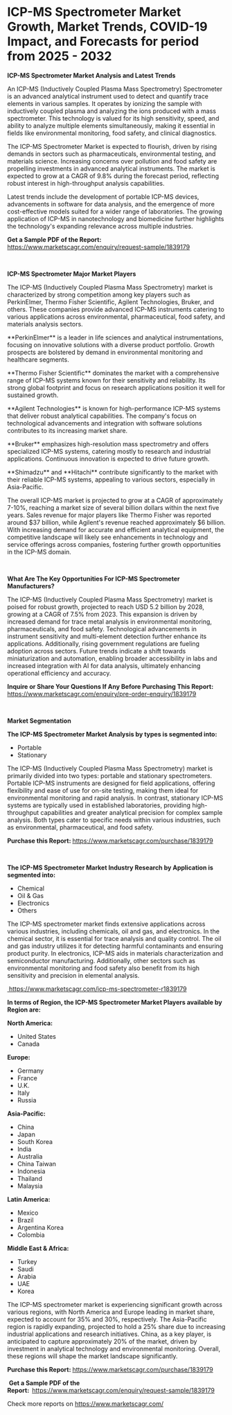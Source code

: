 <p><h1>ICP-MS Spectrometer Market Growth, Market Trends, COVID-19 Impact, and Forecasts for period from 2025 - 2032</h1></p><p><strong>ICP-MS Spectrometer Market Analysis and Latest Trends</strong></p>
<p><p>An ICP-MS (Inductively Coupled Plasma Mass Spectrometry) Spectrometer is an advanced analytical instrument used to detect and quantify trace elements in various samples. It operates by ionizing the sample with inductively coupled plasma and analyzing the ions produced with a mass spectrometer. This technology is valued for its high sensitivity, speed, and ability to analyze multiple elements simultaneously, making it essential in fields like environmental monitoring, food safety, and clinical diagnostics.</p><p>The ICP-MS Spectrometer Market is expected to flourish, driven by rising demands in sectors such as pharmaceuticals, environmental testing, and materials science. Increasing concerns over pollution and food safety are propelling investments in advanced analytical instruments. The market is expected to grow at a CAGR of 9.8% during the forecast period, reflecting robust interest in high-throughput analysis capabilities. </p><p>Latest trends include the development of portable ICP-MS devices, advancements in software for data analysis, and the emergence of more cost-effective models suited for a wider range of laboratories. The growing application of ICP-MS in nanotechnology and biomedicine further highlights the technology's expanding relevance across multiple industries.</p></p>
<p><strong>Get a Sample PDF of the Report:&nbsp;</strong> <a href="https://www.marketscagr.com/enquiry/request-sample/1839179?utm_campaign=2994&utm_medium=2&utm_source=Github&utm_content=ia&utm_term=12042025&utm_id=icp-ms-spectrometer">https://www.marketscagr.com/enquiry/request-sample/1839179</a></p>
<p>&nbsp;</p>
<p><strong>ICP-MS Spectrometer Major Market Players</strong></p>
<p><p>The ICP-MS (Inductively Coupled Plasma Mass Spectrometry) market is characterized by strong competition among key players such as PerkinElmer, Thermo Fisher Scientific, Agilent Technologies, Bruker, and others. These companies provide advanced ICP-MS instruments catering to various applications across environmental, pharmaceutical, food safety, and materials analysis sectors.</p><p>**PerkinElmer** is a leader in life sciences and analytical instrumentations, focusing on innovative solutions with a diverse product portfolio. Growth prospects are bolstered by demand in environmental monitoring and healthcare segments. </p><p>**Thermo Fisher Scientific** dominates the market with a comprehensive range of ICP-MS systems known for their sensitivity and reliability. Its strong global footprint and focus on research applications position it well for sustained growth.</p><p>**Agilent Technologies** is known for high-performance ICP-MS systems that deliver robust analytical capabilities. The company's focus on technological advancements and integration with software solutions contributes to its increasing market share.</p><p>**Bruker** emphasizes high-resolution mass spectrometry and offers specialized ICP-MS systems, catering mostly to research and industrial applications. Continuous innovation is expected to drive future growth.</p><p>**Shimadzu** and **Hitachi** contribute significantly to the market with their reliable ICP-MS systems, appealing to various sectors, especially in Asia-Pacific.</p><p>The overall ICP-MS market is projected to grow at a CAGR of approximately 7-10%, reaching a market size of several billion dollars within the next five years. Sales revenue for major players like Thermo Fisher was reported around $37 billion, while Agilent's revenue reached approximately $6 billion. With increasing demand for accurate and efficient analytical equipment, the competitive landscape will likely see enhancements in technology and service offerings across companies, fostering further growth opportunities in the ICP-MS domain.</p></p>
<p>&nbsp;</p>
<p><strong>What Are The Key Opportunities For ICP-MS Spectrometer Manufacturers?</strong></p>
<p><p>The ICP-MS (Inductively Coupled Plasma Mass Spectrometry) market is poised for robust growth, projected to reach USD 5.2 billion by 2028, growing at a CAGR of 7.5% from 2023. This expansion is driven by increased demand for trace metal analysis in environmental monitoring, pharmaceuticals, and food safety. Technological advancements in instrument sensitivity and multi-element detection further enhance its applications. Additionally, rising government regulations are fueling adoption across sectors. Future trends indicate a shift towards miniaturization and automation, enabling broader accessibility in labs and increased integration with AI for data analysis, ultimately enhancing operational efficiency and accuracy.</p></p>
<p><strong>Inquire or Share Your Questions If Any Before Purchasing This Report:</strong> <a href="https://www.marketscagr.com/enquiry/pre-order-enquiry/1839179?utm_campaign=2994&utm_medium=2&utm_source=Github&utm_content=ia&utm_term=12042025&utm_id=icp-ms-spectrometer">https://www.marketscagr.com/enquiry/pre-order-enquiry/1839179</a></p>
<p>&nbsp;</p>
<p><strong>Market Segmentation</strong></p>
<p><strong>The ICP-MS Spectrometer Market Analysis by types is segmented into:</strong></p>
<p><ul><li>Portable</li><li>Stationary</li></ul></p>
<p><p>The ICP-MS (Inductively Coupled Plasma Mass Spectrometry) market is primarily divided into two types: portable and stationary spectrometers. Portable ICP-MS instruments are designed for field applications, offering flexibility and ease of use for on-site testing, making them ideal for environmental monitoring and rapid analysis. In contrast, stationary ICP-MS systems are typically used in established laboratories, providing high-throughput capabilities and greater analytical precision for complex sample analysis. Both types cater to specific needs within various industries, such as environmental, pharmaceutical, and food safety.</p></p>
<p><strong>Purchase this Report:&nbsp;</strong><a href="https://www.marketscagr.com/purchase/1839179?utm_campaign=2994&utm_medium=2&utm_source=Github&utm_content=ia&utm_term=12042025&utm_id=icp-ms-spectrometer">https://www.marketscagr.com/purchase/1839179</a></p>
<p>&nbsp;</p>
<p><strong>The ICP-MS Spectrometer Market Industry Research by Application is segmented into:</strong></p>
<p><ul><li>Chemical</li><li>Oil & Gas</li><li>Electronics</li><li>Others</li></ul></p>
<p><p>The ICP-MS spectrometer market finds extensive applications across various industries, including chemicals, oil and gas, and electronics. In the chemical sector, it is essential for trace analysis and quality control. The oil and gas industry utilizes it for detecting harmful contaminants and ensuring product purity. In electronics, ICP-MS aids in materials characterization and semiconductor manufacturing. Additionally, other sectors such as environmental monitoring and food safety also benefit from its high sensitivity and precision in elemental analysis.</p></p>
<p><a href="https://www.marketscagr.com/icp-ms-spectrometer-r1839179?utm_campaign=2994&utm_medium=2&utm_source=Github&utm_content=ia&utm_term=12042025&utm_id=icp-ms-spectrometer">&nbsp;https://www.marketscagr.com/icp-ms-spectrometer-r1839179</a></p>
<p><strong>In terms of Region, the ICP-MS Spectrometer Market Players available by Region are:</strong></p>
<p>
    <p> <strong> North America: </strong>
        <ul>
            <li>United States</li>
            <li>Canada</li>
        </ul>
        </p> 
    <p> <strong> Europe: </strong>
        <ul>
            <li>Germany</li>
            <li>France</li>
            <li>U.K.</li>
            <li>Italy</li>
            <li>Russia</li>
        </ul>
        </p> 
    <p> <strong> Asia-Pacific: </strong>
        <ul>
            <li>China</li>
            <li>Japan</li>
            <li>South Korea</li>
            <li>India</li>
            <li>Australia</li>
            <li>China Taiwan</li>
            <li>Indonesia</li>
            <li>Thailand</li>
            <li>Malaysia</li>
        </ul>
        </p> 
    <p> <strong> Latin America: </strong>
        <ul>
            <li>Mexico</li>
            <li>Brazil</li>
            <li>Argentina Korea</li>
            <li>Colombia</li>
        </ul>
        </p> 
    <p> <strong> Middle East & Africa: </strong>
        <ul>
            <li>Turkey</li>
            <li>Saudi</li>
            <li>Arabia</li>
            <li>UAE</li>
            <li>Korea</li>
        </ul>
    </p>
    </p>
<p><p>The ICP-MS spectrometer market is experiencing significant growth across various regions, with North America and Europe leading in market share, expected to account for 35% and 30%, respectively. The Asia-Pacific region is rapidly expanding, projected to hold a 25% share due to increasing industrial applications and research initiatives. China, as a key player, is anticipated to capture approximately 20% of the market, driven by investment in analytical technology and environmental monitoring. Overall, these regions will shape the market landscape significantly.</p></p>
<p><strong>Purchase this Report: </strong><a href="https://www.marketscagr.com/purchase/1839179?utm_campaign=2994&utm_medium=2&utm_source=Github&utm_content=ia&utm_term=12042025&utm_id=icp-ms-spectrometer">https://www.marketscagr.com/purchase/1839179</a></p>
<p>&nbsp;<strong>Get a Sample PDF of the Report:&nbsp;&nbsp;</strong><a href="https://www.marketscagr.com/enquiry/request-sample/1839179?utm_campaign=2994&utm_medium=2&utm_source=Github&utm_content=ia&utm_term=12042025&utm_id=icp-ms-spectrometer">https://www.marketscagr.com/enquiry/request-sample/1839179</a></p>
<p><strong></strong></p>
<p>Check more reports on <a href="https://www.marketscagr.com/?utm_campaign=2994&utm_medium=2&utm_source=Github&utm_content=ia&utm_term=12042025&utm_id=icp-ms-spectrometer">https://www.marketscagr.com/</a></p>